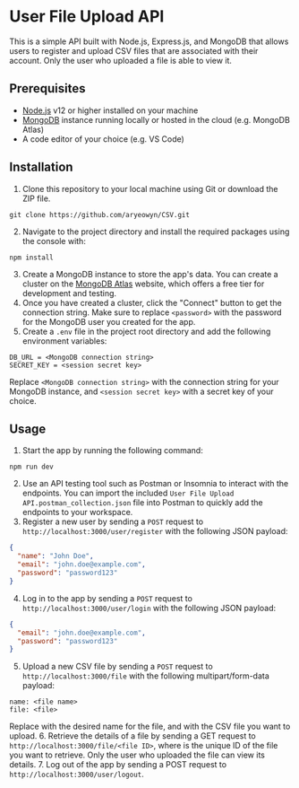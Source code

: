 # User File Upload API

This is a simple API built with Node.js, Express.js, and MongoDB that allows users to register and upload CSV files that are associated with their account. Only the user who uploaded a file is able to view it.

## Prerequisites

- [Node.js](https://nodejs.org/en/download/) v12 or higher installed on your machine
- [MongoDB](https://www.mongodb.com) instance running locally or hosted in the cloud (e.g. MongoDB Atlas)
- A code editor of your choice (e.g. VS Code)

## Installation
1. Clone this repository to your local machine using Git or download the ZIP file.
```
git clone https://github.com/aryeowyn/CSV.git
```
2. Navigate to the project directory and install the required packages using the console with:
```node
npm install
```
3. Create a MongoDB instance to store the app's data. You can create a cluster on the [MongoDB Atlas](https://www.mongodb.com/cloud/atlas) website, which offers a free tier for development and testing.
4. Once you have created a cluster, click the "Connect" button to get the connection string. Make sure to replace `<password>` with the password for the MongoDB user you created for the app.
5. Create a `.env` file in the project root directory and add the following environment variables:
```
DB_URL = <MongoDB connection string>
SECRET_KEY = <session secret key>
```
Replace `<MongoDB connection string>` with the connection string for your MongoDB instance, and `<session secret key>` with a secret key of your choice.

## Usage

1. Start the app by running the following command:
```
npm run dev
```
2. Use an API testing tool such as Postman or Insomnia to interact with the endpoints. You can import the included `User File Upload API.postman_collection.json` file into Postman to quickly add the endpoints to your workspace.
3. Register a new user by sending a `POST` request to `http://localhost:3000/user/register` with the following JSON payload:
```json
{
  "name": "John Doe",
  "email": "john.doe@example.com",
  "password": "password123"
}
```
4. Log in to the app by sending a `POST` request to `http://localhost:3000/user/login` with the following JSON payload:
```json
{
  "email": "john.doe@example.com",
  "password": "password123"
}
```
5. Upload a new CSV file by sending a `POST` request to `http://localhost:3000/file` with the following multipart/form-data payload:
```
name: <file name>
file: <file>
```
Replace <file name> with the desired name for the file, and <file> with the CSV file you want to upload.
6. Retrieve the details of a file by sending a GET request to `http://localhost:3000/file/<file ID>`, where <file ID> is the unique ID of the file you want to retrieve. Only the user who uploaded the file can view its details.
7. Log out of the app by sending a POST request to `http://localhost:3000/user/logout`.
